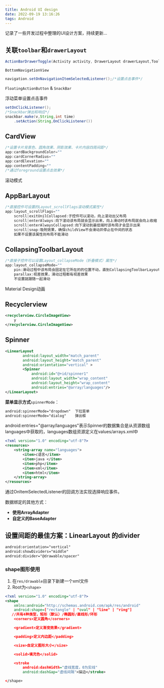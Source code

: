 ```yaml
---
title: Android UI design
date: 2022-09-19 13:16:26
tags: Android
---
```


记录了一些开发过程中整理的UI设计方案，持续更新...


## 关联`toolbar`和`drawerLayout`

```java
ActionBarDrawerToggle(Activity activity, DrawerLayout drawerLayout,Toolbar toolbar, @StringRes int openDrawerContentDescRes,@StringRes int closeDrawerContentDescRes) 
```

`BottomNavigationView`

```java
navigation.setOnNavigationItemSelectedListener();/*设置点击事件*/
```

`FloatingActionButton` & `SnackBar`


浮动菜单设置点击事件

```java
setOnClickListener();
/*Snackbar弹出和响应*/
snackbar.make(v,String,int time)
    .setAction(String,OnClickListener())
```

## CardView

```java
/*设置卡片背景色、圆角效果、阴影效果、卡片内容四周间距*/
app:cardBackgroundColor=""
app:cardCornerRadius=""
app:cardElevation=""
app:contentPadding=""
/*通过foreground设置点击效果*/
```

滚动模式

## AppBarLayout

```java
/*直接控件可设置的Layout_scrollFlags滚动模式属性*/
app:layout_scrollFlags=""
    scroll|exitUnilCollapsed:子控件可以滚动，向上滚动出父布局
  	scroll|enterAlways:向下滚动该布局就会显示出来，向上滑动时该布局就会向上收缩
    scroll|enterAlwaysCollapsed:向下滚动到最低端时该布局才会显示出来
    scroll|snap:吸附效果，确保childView不会滑动并停止在中间的状态
    如果不设置该属性则布局不能滑动
```

## CollapsingToolbarLayout

```java
/*直接子控件可以设置Layout_collapseMode（折叠模式）属性*/
app:layout_collapseMode=""
    pin:滑动过程中该布局会固定在它所在的的位置不动，直到CollapsingToolbarLayout全部折叠或展开
    parallax:视差效果，滑动过程都有视差效果
    不设置就跟随一起滑动
```

Material Design动画

## Recyclerview

```xml
<recyclerview.CircleImageView>
    y
</recyclerview.CircleImageView>
```

## **Spinner**

```xml
<LinearLayout 
        android:layout_width="match_parent"
        android:layout_height="match_parent"
        android:orientation="vertical" >
        <Spinner
            android:id="@+id/spinner1"
            android:layout_width="wrap_content"
            android:layout_height="wrap_content"
            android:entries="@array/languages"/>
</LinearLayout>
```

**菜单显示方式**`spinnerMode`：

```xml
android:spinnerMode="dropdown"	下拉菜单
android:spinnerMode="dialog"	弹出框
```

android:entries="@array/languages"表示Spinner的数据集合是从资源数组languages中获取的，languages数组资源定义在values/arrays.xml中

```xml
<?xml version="1.0" encoding="utf-8"?>
<resources>
    <string-array name="languages">
        <item>c语言</item>
        <item>java </item>
        <item>php</item>
        <item>xml</item>
        <item>html</item>
    </string-array>
</resources>
```

通过OnItemSelectedListener的回调方法实现选择响应事件。

数据绑定的其他方式：

- **使用ArrayAdapter**
- **自定义的BaseAdapter**

## 设置间距的最佳方案：LinearLayout 的divider

```xml
android:orientation="vertical"
android:showDividers="middle"
android:divider="@drawable/spacer"
```

### shape图形使用

1. 在`res/drawable`目录下新建一个xml文件
2. Root为`<shape>`

```xml
<?xml version="1.0" encoding="utf-8"?>
<shape
    xmlns:android="http://schemas.android.com/apk/res/android"
    android:shape=["rectangle" | "oval" | "line" | "ring"]     
   //共有4种类型，矩形（默认）/椭圆形/直线形/环形
    <corners>定义圆角</corners>

    <gradient>定义渐变效果</gradient>

    <padding>定义内边距</padding>

    <size>自定义图形大小</size>

    <solid>填充色</solid>

    <stroke
        android:dashWidth="虚线宽度，0为实线"
        android:dashGap="虚线间隔">描边</stroke>

</shape>
```

